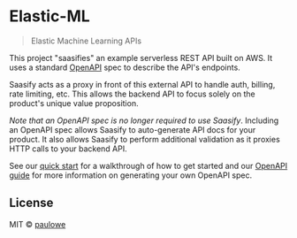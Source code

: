 # Elastic-ML

> Elastic Machine Learning APIs

This project "saasifies" an example serverless REST API built on AWS. It uses a standard [OpenAPI](https://swagger.io/specification/) spec to describe the API's endpoints.

Saasify acts as a proxy in front of this external API to handle auth, billing, rate limiting, etc. This allows the backend API to focus solely on the product's unique value proposition.


_Note that an OpenAPI spec is no longer required to use Saasify_. Including an OpenAPI spec allows Saasify to auto-generate API docs for your product. It also allows Saasify to perform additional validation as it proxies HTTP calls to your backend API.

See our [quick start](https://docs.saasify.sh/#/quick-start) for a walkthrough of how to get started and our [OpenAPI guide](https://docs.saasify.sh/#/openapi) for more information on generating your own OpenAPI spec.

## License

MIT © [paulowe](https://github.com/paulowe)
